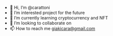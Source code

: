 - 👋 Hi, I’m @carattoni
- 👀 I’m interested project for the future
- 🌱 I’m currently learning cryptocurrency and NFT
- 💞️ I’m looking to collaborate on 
- 📫 How to reach me giakicara@gmail.com

<!---
carattoni/carattoni is a ✨ special ✨ repository because its `README.md` (this file) appears on your GitHub profile.
You can click the Preview link to take a look at your changes.
--->
